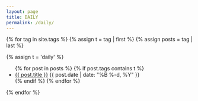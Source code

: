 ```yaml
---
layout: page
title: DAILY
permalink: /daily/
---
```



{% for tag in site.tags %}
{% assign t = tag | first %}
{% assign posts = tag | last %}

{% assign t = 'daily' %}

<ul>
	{% for post in posts %}
		{% if post.tags contains t %}
		<li>
			<a href="{{ post.url }}">{{ post.title }}</a>
			<span class="date">{{ post.date | date: "%B %-d, %Y"  }}</span>
		</li>
		{% endif %}
	{% endfor %}
</ul>
{% endfor %}
